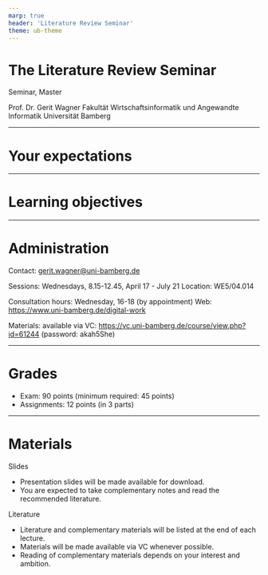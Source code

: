 ```yaml
---
marp: true
header: 'Literature Review Seminar'
theme: ub-theme
---
```


# The Literature Review Seminar

Seminar, Master

Prof. Dr. Gerit Wagner
Fakultät Wirtschaftsinformatik und Angewandte Informatik
Universität Bamberg



---

# Your expectations

---

# Learning objectives

<!-- 
Mich vorstellen:
- Montreal
- Regensburg

## Your expectations for the lecture "Introduction to Digital Work"


Studiengänge?
Semester?
Wer plant den Master zu machen?
Jemand, der nicht in Bamberg bleiben möchte?
Wer schon im Auslandssemester/Wo?
Wer schon ein Praktikum?
Wer hat ein klares Berufsziel?

Was interessiert Sie an Digital Work, was würden Sie gerne lernen?



# Learning objectives

- Understand the historical, organizational, and societal drivers of change in digital work.
- Familiarize with a repertoire of techniques, methods, and policies for effective digital work at the levels of individuals, teams, and crowds.
- Apply, adapt, and critically discuss these methods in different practical contexts.
- Appreciate different forms of scientific knowledge, theories, and methods prevalent in research on digital work.


critically discuss: understand where they come from/how they were developed (based on what evidence/theories)
Critically discuss ethical challenges associated with the future of work.

Modulkatalog:
Nach Abschluss des Kurses haben die Studierenden ein Verständnis über die Veränderungen, Gestaltungsbereiche und Auswirkungen digitaler Arbeit. Insbesondere können sie ein Repertoire ausgewählter Methoden, Designprinzipien und organisationelle Policies erklären und situativ anwenden. Zudem können sie die Evaluation einzelner Maßnahmen diskutieren und sie mit diesem Hintergrundwissen  effektiv und verantwortungsvoll in der Praxis einsetzen.
-->
---

# Administration

Contact: gerit.wagner@uni-bamberg.de

Sessions: Wednesdays, 8.15-12.45, April 17 - July 21
Location: WE5/04.014

Consultation hours: Wednesday, 16-18 (by appointment)
Web: https://www.uni-bamberg.de/digital-work

Materials: available via VC: https://vc.uni-bamberg.de/course/view.php?id=61244 (password: akah5She)

<!-- 
---

# IDW as part of your bachelor

WI/ISM, elective courses (**TODO : PO verlinken**)

-->
---

# Grades

- Exam: 90 points (minimum required: 45 points)
- Assignments: 12 points (in 3 parts)

<!-- 
bis zu 12 Punkte können vorher als Studienleistung eingebracht werden
über die 90 Punkte der Klausur hinaus
nach 45 Punkten in der Klausur werden die Bonuspunkte zugerechnet (cut bei 90 Punkten)
ggf. 6 Bonuspunkte (zB. auf Kurzvortrag zu Paper - Kurzvortrag skaliert nicht bei größeren Kursen)
Ggf. Übungsaufgaben mit Quiz
 -->
---

# Materials

Slides
- Presentation slides will be made available for download.
- You are expected to take complementary notes and read the recommended literature.

Literature
- Literature and complementary materials will be listed at the end of each lecture.
- Materials will be made available via VC whenever possible.
- Reading of complementary materials depends on your interest and ambition.

<!-- 
---

# Agenda

- Introduction - Drivers of change in digital work
- Development of the course structure (interactively)
- Assignment: 3x (each major block)

Teaching: when I teach, I teach - you have my attention.
-->
